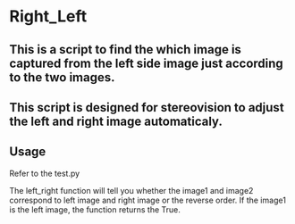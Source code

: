 # Right_Left
## This is a script to find the which image is captured from the left side image just according to the two images.
## This script is designed for stereovision to adjust the left and right image automaticaly.
## Usage
Refer to the test.py

The left_right function will tell you whether the image1 and image2 correspond to left image and right image or the reverse order. If the image1 is the left image, the function returns the True.
